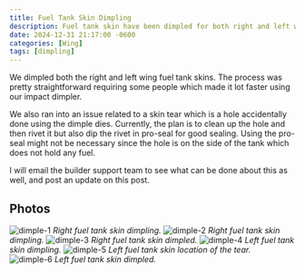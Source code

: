 ```yaml
---
title: Fuel Tank Skin Dimpling
description: Fuel tank skin have been dimpled for both right and left wing.
date: 2024-12-31 21:17:00 -0600
categories: [Wing]
tags: [dimpling]
---
```


We dimpled both the right and left wing fuel tank skins. The process was pretty straightforward requiring some people which made it lot faster using our impact dimpler.

We also ran into an issue related to a skin tear which is a hole accidentally done using the dimple dies. Currently, the plan is to clean up the hole and then rivet it but also dip the rivet in pro-seal for good sealing. Using the pro-seal might not be necessary since the hole is on the side of the tank which does not hold any fuel.

I will email the builder support team to see what can be done about this as well, and post an update on this post.


## Photos
![dimple-1](/assets/img/posts/wing/fuel-tank-skin-dimple-1.jpg)
_Right fuel tank skin dimpling._
![dimple-2](/assets/img/posts/wing/fuel-tank-skin-dimple-2.jpg)
_Right fuel tank skin dimpling._
![dimple-3](/assets/img/posts/wing/fuel-tank-skin-dimple-3.jpg)
_Right fuel tank skin dimpled._
![dimple-4](/assets/img/posts/wing/fuel-tank-skin-dimple-4.jpg)
_Left fuel tank skin dimpling._
![dimple-5](/assets/img/posts/wing/fuel-tank-skin-dimple-5.jpg)
_Left fuel tank skin location of the tear._
![dimple-6](/assets/img/posts/wing/fuel-tank-skin-dimple-6.jpg)
_Left fuel tank skin dimpled._
